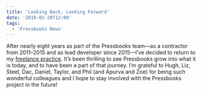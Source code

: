 ```yaml
---
title: 'Looking Back, Looking Forward'
date: '2019-02-28T12:00'
tags:
  - 'Pressbooks News'
---
```


After nearly eight years as part of the Pressbooks team—as a contractor from 2011–2015 and
as lead developer since 2015—I’ve decided to return to my
[freelance practice](https://bight.dev). It’s been thrilling to see Pressbooks grow into
what it is today, and to have been a part of that journey. I’m grateful to Hugh, Liz,
Steel, Dac, Daniel, Taylor, and Phil (and Apurva and Zoe) for being such wonderful
colleagues and I hope to stay involved with the Pressbooks project in the future!
